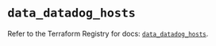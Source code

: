 # `data_datadog_hosts`

Refer to the Terraform Registry for docs: [`data_datadog_hosts`](https://registry.terraform.io/providers/datadog/datadog/3.48.0/docs/data-sources/hosts).

